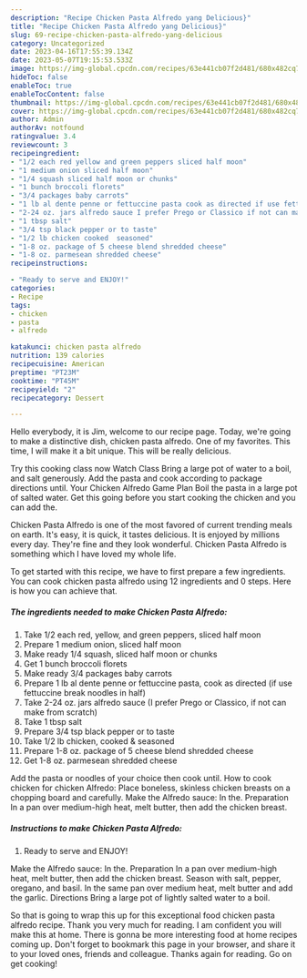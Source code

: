 ```yaml
---
description: "Recipe Chicken Pasta Alfredo yang Delicious}"
title: "Recipe Chicken Pasta Alfredo yang Delicious}"
slug: 69-recipe-chicken-pasta-alfredo-yang-delicious
category: Uncategorized
date: 2023-04-16T17:55:39.134Z
date: 2023-05-07T19:15:53.533Z
image: https://img-global.cpcdn.com/recipes/63e441cb07f2d481/680x482cq70/chicken-pasta-alfredo-recipe-main-photo.jpg
hideToc: false
enableToc: true
enableTocContent: false
thumbnail: https://img-global.cpcdn.com/recipes/63e441cb07f2d481/680x482cq70/chicken-pasta-alfredo-recipe-main-photo.jpg
cover: https://img-global.cpcdn.com/recipes/63e441cb07f2d481/680x482cq70/chicken-pasta-alfredo-recipe-main-photo.jpg
author: Admin
authorAv: notfound
ratingvalue: 3.4
reviewcount: 3
recipeingredient:
- "1/2 each red yellow and green peppers sliced half moon"
- "1 medium onion sliced half moon"
- "1/4 squash sliced half moon or chunks"
- "1 bunch broccoli florets"
- "3/4 packages baby carrots"
- "1 lb al dente penne or fettuccine pasta cook as directed if use fettuccine break noodles in half"
- "2-24 oz. jars alfredo sauce I prefer Prego or Classico if not can make from scratch"
- "1 tbsp salt"
- "3/4 tsp black pepper or to taste"
- "1/2 lb chicken cooked  seasoned"
- "1-8 oz. package of 5 cheese blend shredded cheese"
- "1-8 oz. parmesean shredded cheese"
recipeinstructions:

- "Ready to serve and ENJOY!"
categories:
- Recipe
tags:
- chicken
- pasta
- alfredo

katakunci: chicken pasta alfredo 
nutrition: 139 calories
recipecuisine: American
preptime: "PT23M"
cooktime: "PT45M"
recipeyield: "2"
recipecategory: Dessert

---
```



Hello everybody, it is Jim, welcome to our recipe page. Today, we're going to make a distinctive dish, chicken pasta alfredo. One of my favorites. This time, I will make it a bit unique. This will be really delicious.

Try this cooking class now Watch Class Bring a large pot of water to a boil, and salt generously. Add the pasta and cook according to package directions until. Your Chicken Alfredo Game Plan Boil the pasta in a large pot of salted water. Get this going before you start cooking the chicken and you can add the.

Chicken Pasta Alfredo is one of the most favored of current trending meals on earth. It's easy, it is quick, it tastes delicious. It is enjoyed by millions every day. They're fine and they look wonderful. Chicken Pasta Alfredo is something which I have loved my whole life.


To get started with this recipe, we have to first prepare a few ingredients. You can cook chicken pasta alfredo using 12 ingredients and 0 steps. Here is how you can achieve that.

<!--inarticleads1-->

##### The ingredients needed to make Chicken Pasta Alfredo:

1. Take 1/2 each red, yellow, and green peppers, sliced half moon
1. Prepare 1 medium onion, sliced half moon
1. Make ready 1/4 squash, sliced half moon or chunks
1. Get 1 bunch broccoli florets
1. Make ready 3/4 packages baby carrots
1. Prepare 1 lb al dente penne or fettuccine pasta, cook as directed (if use fettuccine break noodles in half)
1. Take 2-24 oz. jars alfredo sauce (I prefer Prego or Classico, if not can make from scratch)
1. Take 1 tbsp salt
1. Prepare 3/4 tsp black pepper or to taste
1. Take 1/2 lb chicken, cooked &amp; seasoned
1. Prepare 1-8 oz. package of 5 cheese blend shredded cheese
1. Get 1-8 oz. parmesean shredded cheese


Add the pasta or noodles of your choice then cook until. How to cook chicken for chicken Alfredo: Place boneless, skinless chicken breasts on a chopping board and carefully. Make the Alfredo sauce: In the. Preparation In a pan over medium-high heat, melt butter, then add the chicken breast. 

<!--inarticleads2-->

##### Instructions to make Chicken Pasta Alfredo:


1. Ready to serve and ENJOY!

Make the Alfredo sauce: In the. Preparation In a pan over medium-high heat, melt butter, then add the chicken breast. Season with salt, pepper, oregano, and basil. In the same pan over medium heat, melt butter and add the garlic. Directions Bring a large pot of lightly salted water to a boil. 

So that is going to wrap this up for this exceptional food chicken pasta alfredo recipe. Thank you very much for reading. I am confident you will make this at home. There is gonna be more interesting food at home recipes coming up. Don't forget to bookmark this page in your browser, and share it to your loved ones, friends and colleague. Thanks again for reading. Go on get cooking!
